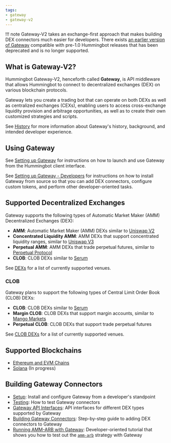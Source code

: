 ```yaml
---
tags:
- gateway
- gateway-v2
---
```


!!! note
    Gateway-V2 takes an exchange-first approach that makes building DEX connectors much easier for developers. There exists [an earlier version of Gateway](https://github.com/CoinAlpha/gateway-api) compatible with pre-1.0 Hummingbot releases that has been deprecated and is no longer supported.

## What is Gateway-V2?

Hummingbot Gateway-V2, henceforth called **Gateway**, is API middleware that allows Hummingbot to connect to decentralized exchanges (DEX) on various blockchain protocols. 

Gateway lets you create a trading bot that can operate on both DEXs as well as centralized exchanges (CEXs), enabling users to access cross-exchange liquidity provision and arbitrage opportunities, as well as to create their own customized strategies and scripts.

See [History](./history) for more information about Gateway's history, background, and intended developer experience.

## Using Gateway

See [Setting up Gateway](./setup) for instructions on how to launch and use Gateway from the Hummingbot client interface.

See [Setting up Gateway - Developers](/developers/gateway/setup) for instructions on how to install Gateway from source so that you can add DEX connectors, configure custom tokens, and perform other developer-oriented tasks.

## Supported Decentralized Exchanges

Gateway supports the following types of Automatic Market Maker (AMM) Decentralized Exchanges (DEX):

- **AMM**: Automatic Market Maker (AMM) DEXs similar to [Uniswap V2](https://docs.uniswap.org/protocol/V2/introduction)
- **Concentrated Liquidity AMM**: AMM DEXs that support concentrated liquidity ranges, similar to [Uniswap V3](https://docs.uniswap.org/protocol/introduction)
- **Perpetual AMM**: AMM DEXs that trade perpetual futures, similar to [Perpetual Protocol](https://docs.perp.fi/)
- **CLOB**: CLOB DEXs similar to [Serum](https://docs.projectserum.com/)

See [DEXs](./exchanges/amm) for a list of currently supported venues.

### CLOB

Gateway plans to support the following types of Central Limit Order Book (CLOB) DEXs:

- **CLOB**: CLOB DEXs similar to [Serum](https://docs.projectserum.com/)
- **Margin CLOB**: CLOB DEXs that support margin accounts, similar to [Mango Markets](https://docs.mango.markets/)
- **Perpetual CLOB**: CLOB DEXs that support trade perpetual futures 

See [CLOB DEXs](./exchanges/clob) for a list of currently supported venues.

## Supported Blockchains

* [Ethereum and EVM Chains](./chains/ethereum)
* [Solana](./chains/solana) (In progress)

## Building Gateway Connectors

* [Setup](/developers/gateway/setup): Install and configure Gateway from a developer's standpoint
* [Testing](/developers/gateway/testing): How to test Gateway connectors
* [Gateway API Interfaces](/developers/gateway/api-interface): API interfaces for different DEX types supported by Gateway
* [Building Gateway Connectors](/developers/gateway/building-gateway-connectors): Step-by-step guide to adding DEX connectors to Gateway
* [Running AMM-ARB with Gateway](/developers/gateway/running-amm-arb): Developer-oriented tutorial that shows you how to test out the [`amm-arb`](/strategies/amm-arbitrage) strategy with Gateway
